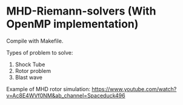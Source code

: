 # MHD-Riemann-solvers (With OpenMP implementation)
Compile with Makefile.

Types of problem to solve:
1) Shock Tube
2) Rotor problem
3) Blast wave

Example of MHD rotor simulation: 
https://www.youtube.com/watch?v=Ac8E4WVf0NM&ab_channel=Spaceduck496
